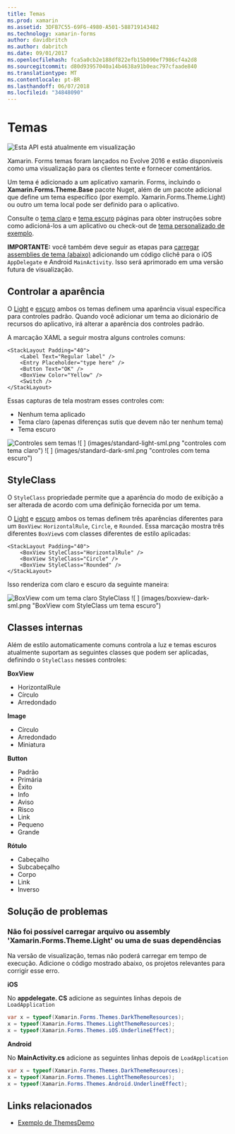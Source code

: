 ```yaml
---
title: Temas
ms.prod: xamarin
ms.assetid: 3DFB7C55-69F6-4980-A501-588719143482
ms.technology: xamarin-forms
author: davidbritch
ms.author: dabritch
ms.date: 09/01/2017
ms.openlocfilehash: fca5a0cb2e188df822efb15b090ef7986cf4a2d8
ms.sourcegitcommit: d80d93957040a14b4638a91b0eac797cfaade840
ms.translationtype: MT
ms.contentlocale: pt-BR
ms.lasthandoff: 06/07/2018
ms.locfileid: "34848090"
---
```

# <a name="themes"></a>Temas

![](~/media/shared/preview.png "Esta API está atualmente em visualização")

Xamarin. Forms temas foram lançados no Evolve 2016 e estão disponíveis como uma visualização para os clientes tente e fornecer comentários.

Um tema é adicionado a um aplicativo xamarin. Forms, incluindo o **Xamarin.Forms.Theme.Base** pacote Nuget, além de um pacote adicional que define um tema específico (por exemplo. Xamarin.Forms.Theme.Light) ou outro um tema local pode ser definido para o aplicativo.

Consulte o [tema claro](light.md) e [tema escuro](dark.md) páginas para obter instruções sobre como adicioná-los a um aplicativo ou check-out de [tema personalizado de exemplo](custom.md).

**IMPORTANTE:** você também deve seguir as etapas para [carregar assemblies de tema (abaixo)](#loadtheme) adicionando um código clichê para o iOS `AppDelegate` e Android `MainActivity`. Isso será aprimorado em uma versão futura de visualização.


## <a name="control-appearance"></a>Controlar a aparência

O [Light](light.md) e [escuro](dark.md) ambos os temas definem uma aparência visual específica para controles padrão. Quando você adicionar um tema ao dicionário de recursos do aplicativo, irá alterar a aparência dos controles padrão.

A marcação XAML a seguir mostra alguns controles comuns:

```xaml
<StackLayout Padding="40">
    <Label Text="Regular label" />
    <Entry Placeholder="type here" />
    <Button Text="OK" />
    <BoxView Color="Yellow" />
    <Switch />
</StackLayout>
```

Essas capturas de tela mostram esses controles com:

* Nenhum tema aplicado
* Tema claro (apenas diferenças sutis que devem não ter nenhum tema)
* Tema escuro

![](images/standard-none-sml.png "Controles sem temas") ![ ] (images/standard-light-sml.png "controles com tema claro") ![ ] (images/standard-dark-sml.png "controles com tema escuro")

<a name="styleclass" />

## <a name="styleclass"></a>StyleClass

O `StyleClass` propriedade permite que a aparência do modo de exibição a ser alterada de acordo com uma definição fornecida por um tema.

O [Light](light.md) e [escuro](dark.md) ambos os temas definem três aparências diferentes para um `BoxView`: `HorizontalRule`, `Circle`, e `Rounded`. Essa marcação mostra três diferentes `BoxView`s com classes diferentes de estilo aplicadas:

```xaml
<StackLayout Padding="40">
    <BoxView StyleClass="HorizontalRule" />
    <BoxView StyleClass="Circle" />
    <BoxView StyleClass="Rounded" />
</StackLayout>
```

Isso renderiza com claro e escuro da seguinte maneira:

![](images/boxview-light-sml.png "BoxView com um tema claro StyleClass") ![ ] (images/boxview-dark-sml.png "BoxView com StyleClass um tema escuro")

<a name="builtin" />

## <a name="built-in-classes"></a>Classes internas

Além de estilo automaticamente comuns controla a luz e temas escuros atualmente suportam as seguintes classes que podem ser aplicadas, definindo o `StyleClass` nesses controles:

**BoxView**

* HorizontalRule
* Círculo
* Arredondado

**Image**

* Círculo
* Arredondado
* Miniatura

**Button**

* Padrão
* Primária
* Êxito
* Info
* Aviso
* Risco
* Link
* Pequeno
* Grande

**Rótulo**

* Cabeçalho
* Subcabeçalho
* Corpo
* Link
* Inverso


## <a name="troubleshooting"></a>Solução de problemas

<a name="loadtheme" />

### <a name="could-not-load-file-or-assembly-xamarinformsthemelight-or-one-of-its-dependencies"></a>Não foi possível carregar arquivo ou assembly 'Xamarin.Forms.Theme.Light' ou uma de suas dependências

Na versão de visualização, temas não poderá carregar em tempo de execução. Adicione o código mostrado abaixo, os projetos relevantes para corrigir esse erro.

**iOS**

No **appdelegate. CS** adicione as seguintes linhas depois de `LoadApplication`

```csharp
var x = typeof(Xamarin.Forms.Themes.DarkThemeResources);
x = typeof(Xamarin.Forms.Themes.LightThemeResources);
x = typeof(Xamarin.Forms.Themes.iOS.UnderlineEffect);
```

**Android**

No **MainActivity.cs** adicione as seguintes linhas depois de `LoadApplication`

```csharp
var x = typeof(Xamarin.Forms.Themes.DarkThemeResources);
x = typeof(Xamarin.Forms.Themes.LightThemeResources);
x = typeof(Xamarin.Forms.Themes.Android.UnderlineEffect);
```


## <a name="related-links"></a>Links relacionados

- [Exemplo de ThemesDemo](https://github.com/xamarin/xamarin-forms-samples/tree/master/Themes/ThemesDemo)
